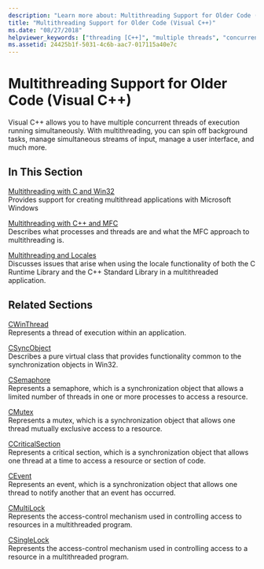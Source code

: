 ```yaml
---
description: "Learn more about: Multithreading Support for Older Code (Visual C++)"
title: "Multithreading Support for Older Code (Visual C++)"
ms.date: "08/27/2018"
helpviewer_keywords: ["threading [C++]", "multiple threads", "concurrent programming [C++]", "programming [C++], multithreaded", "multithreading [C++], about multithreading", "multiple concurrent threads", "multithreading [C++]"]
ms.assetid: 24425b1f-5031-4c6b-aac7-017115a40e7c
---
```

# Multithreading Support for Older Code (Visual C++)

Visual C++ allows you to have multiple concurrent threads of execution running simultaneously. With multithreading, you can spin off background tasks, manage simultaneous streams of input, manage a user interface, and much more.

## In This Section

[Multithreading with C and Win32](multithreading-with-c-and-win32.md)<br/>
Provides support for creating multithread applications with Microsoft Windows

[Multithreading with C++ and MFC](multithreading-with-cpp-and-mfc.md)<br/>
Describes what processes and threads are and what the MFC approach to multithreading is.

[Multithreading and Locales](multithreading-and-locales.md)<br/>
Discusses issues that arise when using the locale functionality of both the C Runtime Library and the C++ Standard Library in a multithreaded application.

## Related Sections

[CWinThread](../mfc/reference/cwinthread-class.md)<br/>
Represents a thread of execution within an application.

[CSyncObject](../mfc/reference/csyncobject-class.md)<br/>
Describes a pure virtual class that provides functionality common to the synchronization objects in Win32.

[CSemaphore](../mfc/reference/csemaphore-class.md)<br/>
Represents a semaphore, which is a synchronization object that allows a limited number of threads in one or more processes to access a resource.

[CMutex](../mfc/reference/cmutex-class.md)<br/>
Represents a mutex, which is a synchronization object that allows one thread mutually exclusive access to a resource.

[CCriticalSection](../mfc/reference/ccriticalsection-class.md)<br/>
Represents a critical section, which is a synchronization object that allows one thread at a time to access a resource or section of code.

[CEvent](../mfc/reference/cevent-class.md)<br/>
Represents an event, which is a synchronization object that allows one thread to notify another that an event has occurred.

[CMultiLock](../mfc/reference/cmultilock-class.md)<br/>
Represents the access-control mechanism used in controlling access to resources in a multithreaded program.

[CSingleLock](../mfc/reference/csinglelock-class.md)<br/>
Represents the access-control mechanism used in controlling access to a resource in a multithreaded program.
